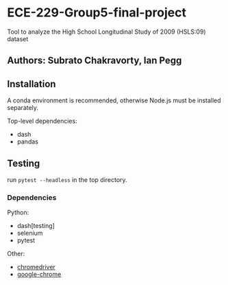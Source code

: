 # ECE-229-Group5-final-project
Tool to analyze the High School Longitudinal Study of 2009 (HSLS:09) dataset
## Authors: Subrato Chakravorty, Ian Pegg

## Installation

A conda environment is recommended, otherwise Node.js must be installed separately.

Top-level dependencies:
- dash
- pandas

## Testing

run `pytest --headless` in the top directory.

### Dependencies 

Python:
- dash[testing]
- selenium
- pytest

Other:
- [chromedriver](http://chromedriver.chromium.org/getting-started)
- [google-chrome](https://www.google.com/chrome/)
